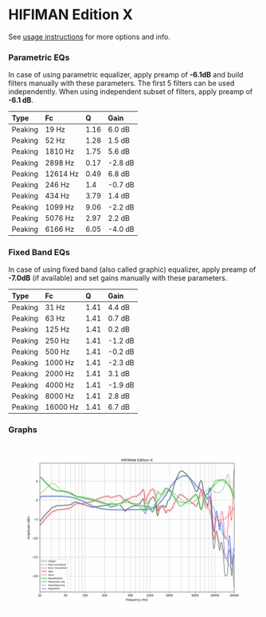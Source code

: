 # HIFIMAN Edition X
See [usage instructions](https://github.com/jaakkopasanen/AutoEq#usage) for more options and info.

### Parametric EQs
In case of using parametric equalizer, apply preamp of **-6.1dB** and build filters manually
with these parameters. The first 5 filters can be used independently.
When using independent subset of filters, apply preamp of **-6.1 dB**.

| Type    | Fc       |    Q | Gain    |
|:--------|:---------|:-----|:--------|
| Peaking | 19 Hz    | 1.16 | 6.0 dB  |
| Peaking | 52 Hz    | 1.28 | 1.5 dB  |
| Peaking | 1810 Hz  | 1.75 | 5.6 dB  |
| Peaking | 2898 Hz  | 0.17 | -2.8 dB |
| Peaking | 12614 Hz | 0.49 | 6.8 dB  |
| Peaking | 246 Hz   | 1.4  | -0.7 dB |
| Peaking | 434 Hz   | 3.79 | 1.4 dB  |
| Peaking | 1099 Hz  | 9.06 | -2.2 dB |
| Peaking | 5076 Hz  | 2.97 | 2.2 dB  |
| Peaking | 6166 Hz  | 6.05 | -4.0 dB |

### Fixed Band EQs
In case of using fixed band (also called graphic) equalizer, apply preamp of **-7.0dB**
(if available) and set gains manually with these parameters.

| Type    | Fc       |    Q | Gain    |
|:--------|:---------|:-----|:--------|
| Peaking | 31 Hz    | 1.41 | 4.4 dB  |
| Peaking | 63 Hz    | 1.41 | 0.7 dB  |
| Peaking | 125 Hz   | 1.41 | 0.2 dB  |
| Peaking | 250 Hz   | 1.41 | -1.2 dB |
| Peaking | 500 Hz   | 1.41 | -0.2 dB |
| Peaking | 1000 Hz  | 1.41 | -2.3 dB |
| Peaking | 2000 Hz  | 1.41 | 3.1 dB  |
| Peaking | 4000 Hz  | 1.41 | -1.9 dB |
| Peaking | 8000 Hz  | 1.41 | 2.8 dB  |
| Peaking | 16000 Hz | 1.41 | 6.7 dB  |

### Graphs
![](./HIFIMAN%20Edition%20X.png)